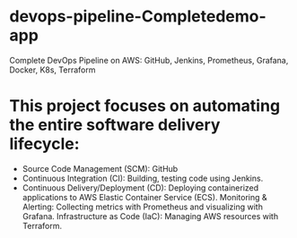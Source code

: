 # devops-pipeline-Completedemo-app
Complete DevOps Pipeline on AWS: GitHub, Jenkins, Prometheus, Grafana, Docker, K8s, Terraform

# This project focuses on automating the entire software delivery lifecycle:
* Source Code Management (SCM): GitHub
* Continuous Integration (CI): Building, testing code using Jenkins.
*  Continuous Delivery/Deployment (CD): Deploying containerized applications to AWS Elastic Container Service (ECS).
Monitoring & Alerting: Collecting metrics with Prometheus and visualizing with Grafana.
Infrastructure as Code (IaC): Managing AWS resources with Terraform.

